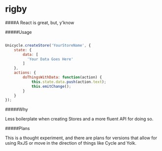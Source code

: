 # rigby

####A React is great, but, y'know

#####Usage

```javascript

Unicycle.createStore('YourStoreName', {
    state: {
        data: [
          'Your Data Goes Here'
        ]
    },
    actions: {
        doThingsWithData: function(action) {
            this.state.data.push(action.text);
            this.emitChange();
        }
    }
});

```

#####Why

Less boilerplate when creating Stores and a more fluent API for doing so.

#####Plans

This is a thought experiment, and there are plans for versions that allow for using RxJS or move in the direction of things like Cycle and Yolk.
